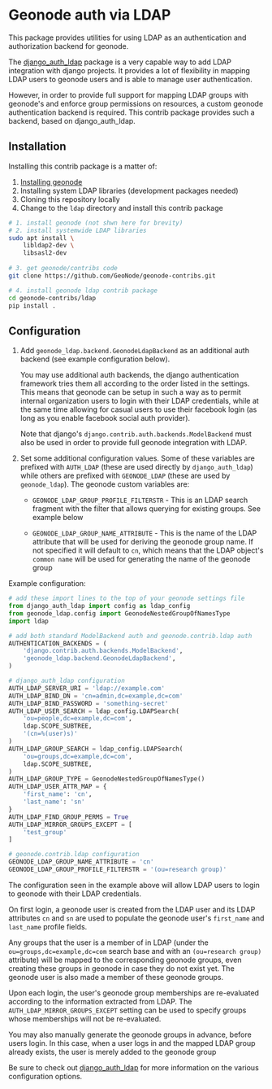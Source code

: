 # Geonode auth via LDAP

This package provides utilities for using LDAP as an authentication and 
authorization backend for geonode.

The [django_auth_ldap][1] package is a very capable way to add LDAP integration 
with django projects. It provides a lot of flexibility in mapping LDAP users to 
geonode users and is able to manage user authentication.

However, in order to provide full support for mapping LDAP groups with 
geonode's and enforce group permissions on resources, a custom geonode 
authentication backend  is required. This contrib package provides such a 
backend, based on django_auth_ldap.


## Installation


Installing this contrib package is a matter of:

1. [Installing geonode](http://geonode.org/#install)
2. Installing system LDAP libraries (development packages needed)
3. Cloning this repository locally
4. Change to the `ldap` directory and install this contrib package

```sh
# 1. install geonode (not shwn here for brevity)
# 2. install systemwide LDAP libraries
sudo apt install \
    libldap2-dev \
    libsasl2-dev
    
# 3. get geonode/contribs code
git clone https://github.com/GeoNode/geonode-contribs.git

# 4. install geonode ldap contrib package
cd geonode-contribs/ldap
pip install .
```


## Configuration

1. Add `geonode_ldap.backend.GeonodeLdapBackend` as an additional auth
   backend (see example configuration below).

   You may use additional auth backends, the django authentication framework
   tries them all according to the order listed in the settings. This means that
   geonode can be setup in such a way as to permit internal organization users
   to login with their LDAP credentials, while at the same time allowing for
   casual users to use their facebook login (as long as you enable facebook
   social auth provider).

   Note that django's `django.contrib.auth.backends.ModelBackend` must also
   be used in order to provide full geonode integration with LDAP.

2. Set some additional configuration values. Some of these variables are
   prefixed with `AUTH_LDAP` (these are used directly by `django_auth_ldap`)
   while others are prefixed with `GEONODE_LDAP` (these are used by
   `geonode_ldap`). The geonode custom variables are:

   * `GEONODE_LDAP_GROUP_PROFILE_FILTERSTR` - This is an LDAP search fragment
     with the filter that allows querying for existing groups. See example below

   * `GEONODE_LDAP_GROUP_NAME_ATTRIBUTE` - This is the name of the LDAP
     attribute that will be used for deriving the geonode group name. If not
     specified it will default to `cn`, which means that the LDAP object's
     `common name` will be used for generating the name of the geonode group


Example configuration:

```python
# add these import lines to the top of your geonode settings file
from django_auth_ldap import config as ldap_config
from geonode_ldap.config import GeonodeNestedGroupOfNamesType
import ldap

# add both standard ModelBackend auth and geonode.contrib.ldap auth
AUTHENTICATION_BACKENDS = (
    'django.contrib.auth.backends.ModelBackend',
    'geonode_ldap.backend.GeonodeLdapBackend',
)

# django_auth_ldap configuration
AUTH_LDAP_SERVER_URI = 'ldap://example.com'
AUTH_LDAP_BIND_DN = 'cn=admin,dc=example,dc=com'
AUTH_LDAP_BIND_PASSWORD = 'something-secret'
AUTH_LDAP_USER_SEARCH = ldap_config.LDAPSearch(
    'ou=people,dc=example,dc=com',
    ldap.SCOPE_SUBTREE,
    '(cn=%(user)s)'
)
AUTH_LDAP_GROUP_SEARCH = ldap_config.LDAPSearch(
    'ou=groups,dc=example,dc=com',
    ldap.SCOPE_SUBTREE,
)
AUTH_LDAP_GROUP_TYPE = GeonodeNestedGroupOfNamesType()
AUTH_LDAP_USER_ATTR_MAP = {
    'first_name': 'cn',
    'last_name': 'sn'
}
AUTH_LDAP_FIND_GROUP_PERMS = True
AUTH_LDAP_MIRROR_GROUPS_EXCEPT = [
    'test_group'
]

# geonode.contrib.ldap configuration
GEONODE_LDAP_GROUP_NAME_ATTRIBUTE = 'cn'
GEONODE_LDAP_GROUP_PROFILE_FILTERSTR = '(ou=research group)'
```

The configuration seen in the example above will allow LDAP users to login to
geonode with their LDAP credentials.

On first login, a geonode user is created from the LDAP user and its LDAP
attributes `cn` and `sn` are used to populate the geonode user's
`first_name` and `last_name` profile fields.

Any groups that the user is a member of in LDAP (under the
`ou=groups,dc=example,dc=com` search base and with an
`(ou=research group)` attribute) will be mapped to the corresponding
geonode groups, even creating these groups in geonode in case they do not
exist yet. The geonode user is also made a member of these geonode groups.

Upon each login, the user's geonode group memberships are re-evaluated
according to the information extracted from LDAP. The
`AUTH_LDAP_MIRROR_GROUPS_EXCEPT` setting can be used to specify groups
whose memberships will not be re-evaluated.

You may also manually generate the geonode groups in advance, before users
login. In this case, when a user logs in and the mapped LDAP group already
exists, the user is merely added to the geonode group

Be sure to check out [django_auth_ldap][1] for more information on the various
configuration options.


[1]: https://django-auth-ldap.readthedocs.io/en/latest/

